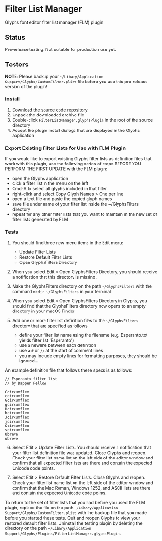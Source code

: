 # Filter List Manager

Glyphs font editor filter list manager (FLM) plugin

## Status

Pre-release testing.  Not suitable for production use yet.

## Testers

**NOTE**: Please backup your `~/Libary/Application Support/Glyphs/CustomFilter.plist` file before you use this pre-release version of the plugin!

### Install
1. [Download the source code repository](https://github.com/source-foundry/FilterListManager/releases/latest)
2. Unpack the downloaded archive file
3. Double-click `FilterListManager.glyphsPlugin` in the root of the source directory
4. Accept the plugin install dialogs that are displayed in the Glyphs application

### Export Existing Filter Lists for Use with FLM Plugin

If you would like to export existing Glyphs filter lists as definition files that work with this plugin, use the following series of steps BEFORE YOU PERFORM THE FIRST UPDATE with the FLM plugin:

- open the Glyphs application
- click a filter list in the menu on the left
- Cmd-A to select all glyphs included in that filter
- right-click and select Copy Glyph Names > One per line
- open a text file and paste the copied glyph names
- save file under name of your filter list inside the ~/GlyphsFilters directory
- repeat for any other filter lists that you want to maintain in the new set of filter lists generated by FLM

### Tests

1) You should find three new menu items in the Edit menu:

    - Update Filter Lists
    - Restore Default Filter Lists
    - Open GlyphsFilters Directory
    
2) When you select Edit > Open GlyphsFilters Directory, you should receive a notification that this directory is missing.

3) Make the GlyphsFilters directory on the path `~/GlyphsFilters` with the command `mkdir ~/GlyphsFilters` in your terminal

4) When you select Edit > Open GlyphsFilters Directory in Glyphs, you should find that the GlyphsFilters directory now opens to an empty directory in your macOS Finder

5) Add one or more filter list definition files to the `~/GlyphsFilters` directory that are specified as follows:

    - define your filter list name using the filename (e.g. Esperanto.txt yields filter list 'Esperanto')
    - use a newline between each definition
    - use a `#` or `//` at the start of comment lines
    - you may include empty lines for formatting purposes, they should be ignored...
    
An example definition file that follows these specs is as follows:

```
// Esperanto filter list
// by Dapper Fellow

Ccircumflex
ccircumflex
Gcircumflex
gcircumflex
Hcircumflex
hcircumflex
Jcircumflex
jcircumflex
Scircumflex
scircumflex
Ubreve
ubreve

```


6) Select Edit > Update Filter Lists.  You should receive a notification that your filter list definition file was updated.  Close Glyphs and reopen.  Check your filter list name list on the left side of the editor window and confirm that all expected filter lists are there and contain the expected Unicode code points.

7) Select Edit > Restore Default Filter Lists.  Close Glyphs and reopen.  Check your filter list name list on the left side of the editor window and confirm that the Mac Roman, Windows 1252, and ASCII lists are there and contain the expected Unicode code points.

To return to the set of filter lists that you had before you used the FLM plugin, replace the file on the path `~/Libary/Application Support/Glyphs/CustomFilter.plist` with the backup file that you made before you started these tests. Quit and reopen Glyphs to view your restored default filter lists.  Uninstall the testing plugin by deleting the directory on the path `~/Libary/Application Support/Glyphs/Plugins/FilterListManager.glyphsPlugin`.

